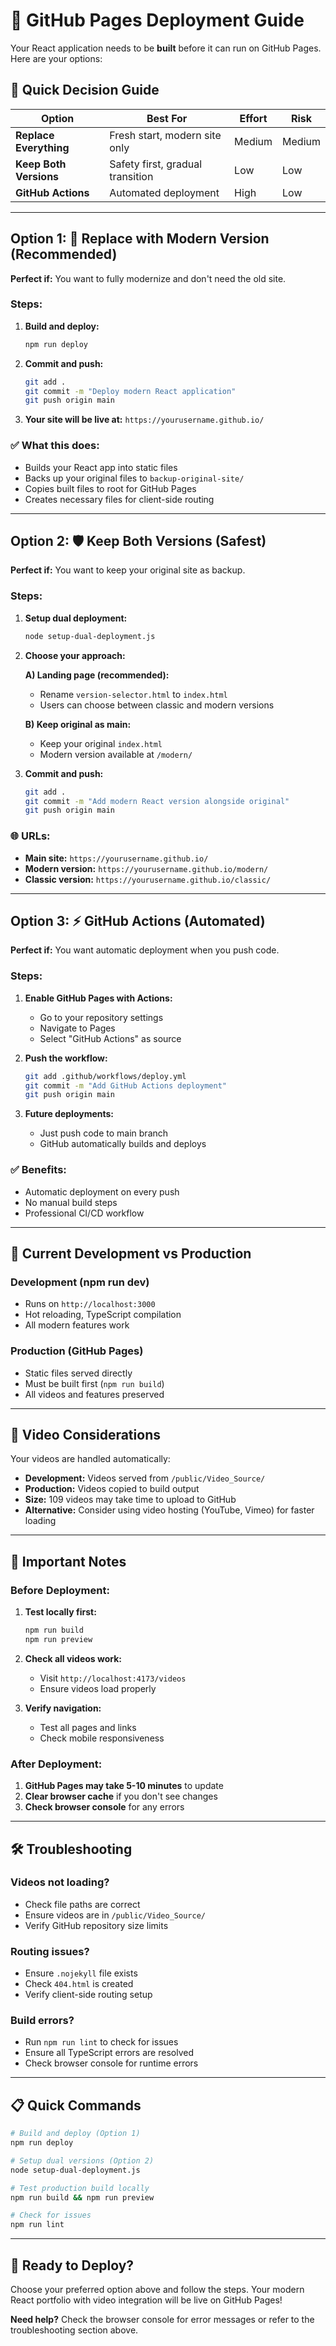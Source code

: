 # 🚀 GitHub Pages Deployment Guide

Your React application needs to be **built** before it can run on GitHub Pages. Here are your options:

## 🎯 Quick Decision Guide

| Option                 | Best For                         | Effort | Risk   |
| ---------------------- | -------------------------------- | ------ | ------ |
| **Replace Everything** | Fresh start, modern site only    | Medium | Medium |
| **Keep Both Versions** | Safety first, gradual transition | Low    | Low    |
| **GitHub Actions**     | Automated deployment             | High   | Low    |

---

## Option 1: 🔄 Replace with Modern Version (Recommended)

**Perfect if:** You want to fully modernize and don't need the old site.

### Steps:

1. **Build and deploy:**

   ```bash
   npm run deploy
   ```

2. **Commit and push:**

   ```bash
   git add .
   git commit -m "Deploy modern React application"
   git push origin main
   ```

3. **Your site will be live at:** `https://yourusername.github.io/`

### ✅ What this does:

- Builds your React app into static files
- Backs up your original files to `backup-original-site/`
- Copies built files to root for GitHub Pages
- Creates necessary files for client-side routing

---

## Option 2: 🛡️ Keep Both Versions (Safest)

**Perfect if:** You want to keep your original site as backup.

### Steps:

1. **Setup dual deployment:**

   ```bash
   node setup-dual-deployment.js
   ```

2. **Choose your approach:**

   **A) Landing page (recommended):**

   - Rename `version-selector.html` to `index.html`
   - Users can choose between classic and modern versions

   **B) Keep original as main:**

   - Keep your original `index.html`
   - Modern version available at `/modern/`

3. **Commit and push:**
   ```bash
   git add .
   git commit -m "Add modern React version alongside original"
   git push origin main
   ```

### 🌐 URLs:

- **Main site:** `https://yourusername.github.io/`
- **Modern version:** `https://yourusername.github.io/modern/`
- **Classic version:** `https://yourusername.github.io/classic/`

---

## Option 3: ⚡ GitHub Actions (Automated)

**Perfect if:** You want automatic deployment when you push code.

### Steps:

1. **Enable GitHub Pages with Actions:**

   - Go to your repository settings
   - Navigate to Pages
   - Select "GitHub Actions" as source

2. **Push the workflow:**

   ```bash
   git add .github/workflows/deploy.yml
   git commit -m "Add GitHub Actions deployment"
   git push origin main
   ```

3. **Future deployments:**
   - Just push code to main branch
   - GitHub automatically builds and deploys

### ✅ Benefits:

- Automatic deployment on every push
- No manual build steps
- Professional CI/CD workflow

---

## 🔧 Current Development vs Production

### **Development (npm run dev)**

- Runs on `http://localhost:3000`
- Hot reloading, TypeScript compilation
- All modern features work

### **Production (GitHub Pages)**

- Static files served directly
- Must be built first (`npm run build`)
- All videos and features preserved

---

## 🎥 Video Considerations

Your videos are handled automatically:

- **Development:** Videos served from `/public/Video_Source/`
- **Production:** Videos copied to build output
- **Size:** 109 videos may take time to upload to GitHub
- **Alternative:** Consider using video hosting (YouTube, Vimeo) for faster loading

---

## 🚨 Important Notes

### **Before Deployment:**

1. **Test locally first:**

   ```bash
   npm run build
   npm run preview
   ```

2. **Check all videos work:**

   - Visit `http://localhost:4173/videos`
   - Ensure videos load properly

3. **Verify navigation:**
   - Test all pages and links
   - Check mobile responsiveness

### **After Deployment:**

1. **GitHub Pages may take 5-10 minutes** to update
2. **Clear browser cache** if you don't see changes
3. **Check browser console** for any errors

---

## 🛠️ Troubleshooting

### **Videos not loading?**

- Check file paths are correct
- Ensure videos are in `/public/Video_Source/`
- Verify GitHub repository size limits

### **Routing issues?**

- Ensure `.nojekyll` file exists
- Check `404.html` is created
- Verify client-side routing setup

### **Build errors?**

- Run `npm run lint` to check for issues
- Ensure all TypeScript errors are resolved
- Check browser console for runtime errors

---

## 📋 Quick Commands

```bash
# Build and deploy (Option 1)
npm run deploy

# Setup dual versions (Option 2)
node setup-dual-deployment.js

# Test production build locally
npm run build && npm run preview

# Check for issues
npm run lint
```

---

## 🎉 Ready to Deploy?

Choose your preferred option above and follow the steps. Your modern React portfolio with video integration will be live on GitHub Pages!

**Need help?** Check the browser console for error messages or refer to the troubleshooting section above.
